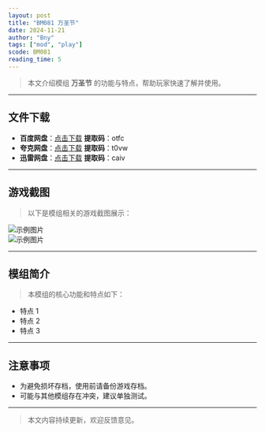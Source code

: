 ```yaml
---
layout: post
title: "BM081 万圣节"
date: 2024-11-21
author: "Bny"
tags: ["mod", "play"]
scode: BM081
reading_time: 5
---
```


> 本文介绍模组 **万圣节** 的功能与特点，帮助玩家快速了解并使用。

---





## 文件下载
- **百度网盘**：[点击下载](https://pan.baidu.com/s/1rZVU6U3S_RsOoXPSGeH1Cg?pwd=otfc)  **提取码**：otfc  
- **夸克网盘**：[点击下载](https://pan.quark.cn/s/83dda3ab3bc5?pwd=t0vw)  **提取码**：t0vw  
- **迅雷网盘**：[点击下载](https://pan.xunlei.com/s/VOCCbcHBElJknJcJbgLU3ED3A1?pwd=caiv)  **提取码**：caiv  

---

## 游戏截图
> 以下是模组相关的游戏截图展示：

![示例图片](https://example.com/screenshot1.jpg)  
![示例图片](https://example.com/screenshot2.jpg)

---

## 模组简介
> 本模组的核心功能和特点如下：
- 特点 1
- 特点 2
- 特点 3

---

## 注意事项
- 为避免损坏存档，使用前请备份游戏存档。
- 可能与其他模组存在冲突，建议单独测试。

---

> 本文内容持续更新，欢迎反馈意见。

